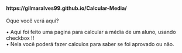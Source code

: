 <h4> https://gilmaralves99.github.io/Calcular-Media/ </h4>

Oque você verá aqui?

• Aqui foi feito uma pagina para calcular a média de um aluno, usando checkbox !!</br>
• Nela você poderá fazer calculos para saber se foi aprovado ou não.
